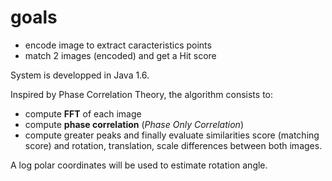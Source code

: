# goals #
  * encode image to extract caracteristics points
  * match 2 images (encoded) and get a Hit score

System is developped in Java 1.6.

Inspired by Phase Correlation Theory, the algorithm consists to:
  * compute **FFT** of each image
  * compute **phase correlation** (_Phase Only Correlation_)
  * compute greater peaks and finally evaluate similarities score (matching score) and    rotation, translation, scale differences between both images.

A log polar coordinates will be used to estimate rotation angle.